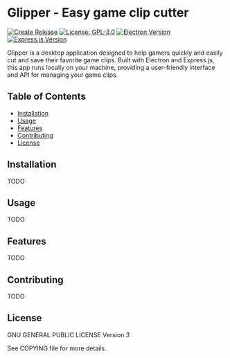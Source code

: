 # Glipper - Easy game clip cutter

[![Create Release](https://github.com/MrJamesT/gccu/actions/workflows/release.yml/badge.svg?branch=master)](https://github.com/MrJamesT/gccu/actions/workflows/release.yml)
[![License: GPL-3.0](https://img.shields.io/badge/License-GPL3.0-green.svg)](https://opensource.org/license/gpl-3-0/)
[![Electron Version](https://img.shields.io/badge/electron-v23.1.3-blue)](https://www.electronjs.org/)
[![Express.js Version](https://img.shields.io/badge/Express.js-v4.18.2-yellow)](https://expressjs.com/)

Glipper is a desktop application designed to help gamers quickly and easily cut and save their favorite game clips. Built with Electron and Express.js, this app runs locally on your machine, providing a user-friendly interface and API for managing your game clips.

## Table of Contents

- [Installation](#installation)
- [Usage](#usage)
- [Features](#features)
- [Contributing](#contributing)
- [License](#license)

## Installation
TODO

## Usage
TODO

## Features
TODO

## Contributing
TODO
## License
GNU GENERAL PUBLIC LICENSE Version 3

See COPYING file for more details.

